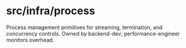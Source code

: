 # src/infra/process

Process management primitives for streaming, termination, and concurrency controls. Owned by backend-dev; performance-engineer monitors overhead.
